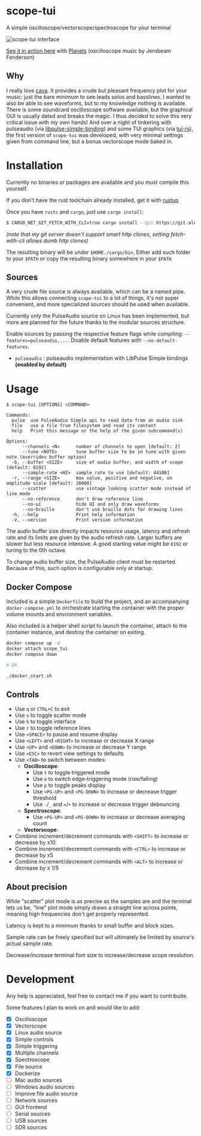 # scope-tui
A simple oscilloscope/vectorscope/spectroscope for your terminal

![scope-tui interface](https://cdn.alemi.dev/scope-tui-wide.png)

[See it in action here](https://cdn.alemi.dev/scope-tui-oscilloscope-music.webm) with [Planets](https://youtu.be/XziuEdpVUe0) (oscilloscope music by Jerobeam Fenderson)

## Why
I really love [cava](https://github.com/karlstav/cava). It provides a crude but pleasant frequency plot for your music: just the bare minimum to see leads solos and basslines.
I wanted to also be able to see waveforms, but to my knowledge nothing is available. There is some soundcard oscilloscope software available, but the graphical GUI is usually dated and breaks the magic.
I thus decided to solve this very critical issue with my own hands! And over a night of tinkering with pulseaudio (via [libpulse-simple-binding](https://crates.io/crates/libpulse-simple-binding)) and some TUI graphics (via [tui-rs](https://github.com/fdehau/tui-rs)), 
the first version of `scope-tui` was developed, with very minimal settings given from command line, but a bonus vectorscope mode baked in.

# Installation
Currently no binaries or packages are available and you must compile this yourself.

If you don't have the rust toolchain already installed, get it with [rustup](https://rustup.rs/)

Once you have `rustc` and `cargo`, just use `cargo install`:
```bash
$ CARGO_NET_GIT_FETCH_WITH_CLI=true cargo install --git https://git.alemi.dev/scope-tui.git
```
_(note that my git server doesn't support smart http clones, setting fetch-with-cli allows dumb http clones)_

The resulting binary will be under `$HOME./cargo/bin`. Either add such folder to your `$PATH` or copy the resulting binary somewhere in your `$PATH`.

## Sources
A very crude file source is always available, which can be a named pipe. While this allows connecting `scope-tui` to a lot of things, it's not super convenient, and more specialized sources should be used when available.

Currently only the PulseAudio source on Linux has been implemented, but more are planned for the future thanks to the modular sources structure.

Enable sources by passing the respective feature flags while compiling: `--features=pulseaudio,...`. Disable default features with `--no-default-features`. 
 * `pulseaudio` : pulseaudio implementation with LibPulse Simple bindings **(enabled by default)**


# Usage
```
$ scope-tui [OPTIONS] <COMMAND>

Commands:
  pulse  use PulseAudio Simple api to read data from an audio sink
  file   use a file from filesystem and read its content
  help   Print this message or the help of the given subcommand(s)

Options:
      --channels <N>      number of channels to open [default: 2]
      --tune <NOTE>       tune buffer size to be in tune with given note (overrides buffer option)
  -b, --buffer <SIZE>     size of audio buffer, and width of scope [default: 8192]
      --sample-rate <HZ>  sample rate to use [default: 44100]
  -r, --range <SIZE>      max value, positive and negative, on amplitude scale [default: 20000]
      --scatter           use vintage looking scatter mode instead of line mode
      --no-reference      don't draw reference line
      --no-ui             hide UI and only draw waveforms
      --no-braille        don't use braille dots for drawing lines
  -h, --help              Print help information
  -V, --version           Print version information
```

The audio buffer size directly impacts resource usage, latency and refresh rate and its limits are given by the audio refresh rate. Larger buffers are slower but less resource intensive. A good starting value might be `8192` or tuning to the 0th octave.

To change audio buffer size, the PulseAudio client must be restarted. Because of this, such option is configurable only at startup.

## Docker Compose

Included is a simple `Dockerfile` to build the project, and an accompanying `docker-compose.yml` to orchestrate starting the container with the proper volume mounts and environment variables.

Also included is a helper shell script to launch the container, attach to the container instance, and destroy the container on exiting.

```sh
docker compose up -d
docker attach scope_tui
docker compose down

# OR

./docker_start.sh
```

## Controls
* Use `q` or `CTRL+C` to exit
* Use `s` to toggle scatter mode
* Use `h` to toggle interface
* Use `r` to toggle reference lines
* Use `<SPACE>` to pause and resume display
* Use `<LEFT>` and `<RIGHT>` to increase or decrease X range
* Use `<UP>` and `<DOWN>` to increase or decrease Y range
* Use `<ESC>` to revert view settings to defaults
* Use `<TAB>` to switch between modes:
  * **Oscilloscope**:
    * Use `t` to toggle triggered mode
    * Use `e` to switch edge-triggering mode (rise/falling)
    * Use `p` to toggle peaks display
    * Use `<PG-UP>` and `<PG-DOWN>` to increase or decrease trigger threshold
    * Use `-`/`_` and `=`/`+` to increase or decrease trigger debouncing
  * **Spectroscope**:
    * Use `<PG-UP>` and `<PG-DOWN>` to increase or decrease averaging count
  * **Vectorscope**:
* Combine increment/decrement commands with `<SHIFT>` to increase or decrease by x10
* Combine increment/decrement commands with `<CTRL>` to increase or decrease by x5
* Combine increment/decrement commands with `<ALT>` to increase or decrease by x 1/5

## About precision
While "scatter" plot mode is as precise as the samples are and the terminal lets us be, "line" plot mode simply draws a straight line across points, meaning high frequencies don't get properly represented.

Latency is kept to a minimum thanks to small buffer and block sizes.

Sample rate can be freely specified but will ultimately be limited by source's actual sample rate.

Decrease/increase terminal font size to increase/decrease scope resolution.

# Development
Any help is appreciated, feel free to contact me if you want to contribuite.

Some features I plan to work on and would like to add:
 * [x] Oscilloscope
 * [x] Vectorscope
 * [x] Linux audio source
 * [x] Simple controls
 * [x] Simple triggering
 * [x] Multiple channels
 * [x] Spectroscope
 * [x] File source
 * [x] Dockerize
 * [ ] Mac audio sources
 * [ ] Windows audio sources
 * [ ] Improve file audio source
 * [ ] Network sources
 * [ ] GUI frontend
 * [ ] Serial sources
 * [ ] USB sources
 * [ ] SDR sources
